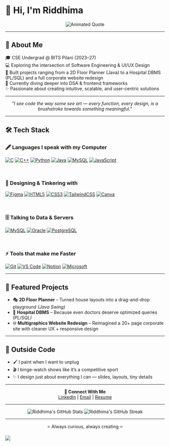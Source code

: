 <h1 align="left">💫 Hi, I'm Riddhima</h1>

<p align="center">
  <img src="https://readme-typing-svg.herokuapp.com?size=21&duration=4000&color=F75C7E&center=true&vCenter=true&width=1000&lines=Blending+logic+with+creativity.;Code.+Design.+Impact." alt="Animated Quote" />
</p>


---

## 🌱 About Me
🎓 CSE Undergrad @ BITS Pilani (2023–27)  
💻 Exploring the intersection of Software Engineering & UI/UX Design  
🚀 Built projects ranging from a 2D Floor Planner (Java) to a Hospital DBMS (PL/SQL) and a full corporate website redesign  
🌱 Currently diving deeper into DSA & frontend frameworks  
✨ Passionate about creating intuitive, scalable, and user-centric solutions

---

<p align="center">
<i>"I see code the way some see art — every function, every design, is a brushstroke towards something meaningful."</i>
</p>

---

## 🛠 Tech Stack
<p align="center">
  
### 🖋 Languages I speak with my Computer
[![C](https://img.shields.io/badge/C-000000?style=for-the-badge&logo=c&logoColor=white)](https://www.cprogramming.com/) 
[![C++](https://img.shields.io/badge/C++-00599C?style=for-the-badge&logo=c%2B%2B&logoColor=white)](https://isocpp.org/) 
[![Python](https://img.shields.io/badge/Python-3776AB?style=for-the-badge&logo=python&logoColor=white)](https://www.python.org/) 
[![Java](https://img.shields.io/badge/Java-007396?style=for-the-badge&logo=java&logoColor=white)](https://www.java.com/) 
[![MySQL](https://img.shields.io/badge/MySQL-4479A1?style=for-the-badge&logo=mysql&logoColor=white)](https://www.mysql.com/) 
[![JavaScript](https://img.shields.io/badge/JavaScript-F7DF1E?style=for-the-badge&logo=javascript&logoColor=black)](https://developer.mozilla.org/en-US/docs/Web/JavaScript)

<br>

### 🎨 Designing & Tinkering with
[![Figma](https://img.shields.io/badge/Figma-F24E1E?style=for-the-badge&logo=figma&logoColor=white)](https://www.figma.com/) 
[![HTML5](https://img.shields.io/badge/HTML5-E34F26?style=for-the-badge&logo=html5&logoColor=white)](https://developer.mozilla.org/en-US/docs/Web/HTML) 
[![CSS3](https://img.shields.io/badge/CSS3-1572B6?style=for-the-badge&logo=css3&logoColor=white)](https://developer.mozilla.org/en-US/docs/Web/CSS) 
[![TailwindCSS](https://img.shields.io/badge/TailwindCSS-06B6D4?style=for-the-badge&logo=tailwind-css&logoColor=white)](https://tailwindcss.com/) 
[![Canva](https://img.shields.io/badge/Canva-00C4CC?style=for-the-badge&logo=canva&logoColor=white)](https://www.canva.com/)

<br>

### 🗄 Talking to Data & Servers
[![MySQL](https://img.shields.io/badge/MySQL-4479A1?style=for-the-badge&logo=mysql&logoColor=white)](https://www.mysql.com/) 
[![Oracle](https://img.shields.io/badge/Oracle-F80000?style=for-the-badge&logo=oracle&logoColor=white)](https://www.oracle.com/) 
[![PostgreSQL](https://img.shields.io/badge/PostgreSQL-336791?style=for-the-badge&logo=postgresql&logoColor=white)](https://www.postgresql.org/)

<br>

### ⚡ Tools that make me Faster
[![Git](https://img.shields.io/badge/Git-F05032?style=for-the-badge&logo=git&logoColor=white)](https://git-scm.com/) 
[![VS Code](https://img.shields.io/badge/VS%20Code-007ACC?style=for-the-badge&logo=visual-studio-code&logoColor=white)](https://code.visualstudio.com/) 
[![Notion](https://img.shields.io/badge/Notion-000000?style=for-the-badge&logo=notion&logoColor=white)](https://www.notion.so/) 
[![Microsoft](https://img.shields.io/badge/Microsoft-5B5B5B?style=for-the-badge&logo=microsoft&logoColor=white)](https://www.microsoft.com/)


</p>

---

## 📂 Featured Projects
- 🎭 **2D Floor Planner** – Turned house layouts into a drag-and-drop playground *(Java Swing)*  
- 🏥 **Hospital DBMS** – Because even doctors deserve optimized queries *(PL/SQL)*  
- 🌐 **Multigraphics Website Redesign** – Reimagined a 20+ page corporate site with cleaner UX + responsive design

---

## 🎨 Outside Code
- 🖌 I paint when I want to unplug  
- 🎬 I binge-watch shows like it’s a competitive sport  
- ✨ I design just about everything I can — slides, layouts, tiny details

---

<div align="center">

<b>📌 Connect With Me</b><br>
<a href="https://linkedin.com/in/riddhimaxa">LinkedIn</a> | 
<a href="mailto:riddhima784@gmail.com">Email</a> | 
<a href="https://docs.google.com/document/d/1AC2Jn0KX2VH9RAnQKv4geYH7y5EsFpJWTwRJvyDagio/edit?tab=t.0">Resume</a> 

</div>

---

<p align="center">
  <img src="https://github-readme-stats.vercel.app/api?username=riddhimaxa&theme=radical&hide_border=false&include_all_commits=false&count_private=false" alt="Riddhima's GitHub Stats" />
  <img src="https://github-readme-streak-stats.herokuapp.com/?user=riddhimaxa&theme=radical&hide_border=false" alt="Riddhima's GitHub Streak" />
</p>

---

<p align="center">⭐ Always curious, always creating ⭐</p>



[![](https://visitcount.itsvg.in/api?id=riddhimaxa&icon=0&color=0)](https://visitcount.itsvg.in)



<!-- Proudly created with GPRM ( https://gprm.itsvg.in ) -->
